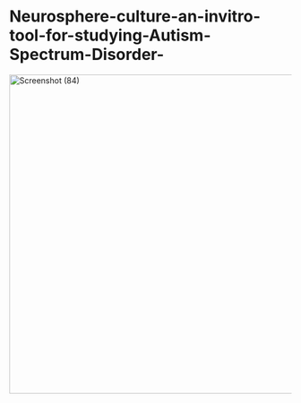# Neurosphere-culture-an-invitro-tool-for-studying-Autism-Spectrum-Disorder-
<img width="570" alt="Screenshot (84)" src="https://github.com/Harshinigoli/Neurosphere-culture-an-invitro-tool-for-studying-Autism-Spectrum-Disorder-/assets/161805523/82853734-777b-4f02-9538-0ecc56f01c7b">

